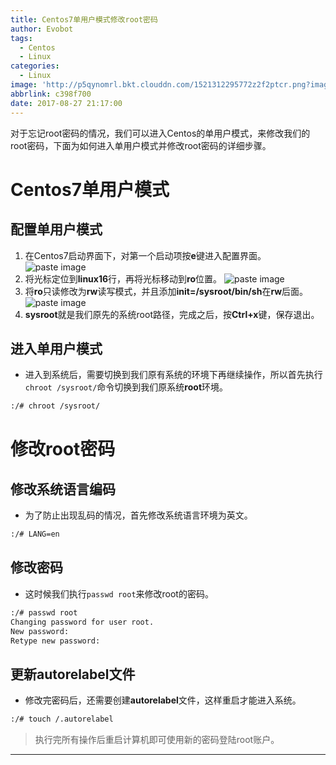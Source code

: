 ```yaml
---
title: Centos7单用户模式修改root密码
author: Evobot
tags:
  - Centos
  - Linux
categories:
  - Linux
image: 'http://p5qynomrl.bkt.clouddn.com/1521312295772z2f2ptcr.png?imageslim'
abbrlink: c398f700
date: 2017-08-27 21:17:00
---
```

对于忘记root密码的情况，我们可以进入Centos的单用户模式，来修改我们的root密码，下面为如何进入单用户模式并修改root密码的详细步骤。
<!--more-->
# Centos7单用户模式
## 配置单用户模式
1. 在Centos7启动界面下，对第一个启动项按**e**键进入配置界面。
![paste image](http://p5qynomrl.bkt.clouddn.com/1521312295772z2f2ptcr.png?imageslim)
2. 将光标定位到**linux16**行，再将光标移动到**ro**位置。
![paste image](http://p5qynomrl.bkt.clouddn.com/15213123237461a612knk.png?imageslim)
3. 将**ro**只读修改为**rw**读写模式，并且添加**init=/sysroot/bin/sh**在**rw**后面。
![paste image](http://p5qynomrl.bkt.clouddn.com/1521312341229joes7584.png?imageslim)
4. **sysroot**就是我们原先的系统root路径，完成之后，按**Ctrl+x**键，保存退出。
## 进入单用户模式
- 进入到系统后，需要切换到我们原有系统的环境下再继续操作，所以首先执行`chroot /sysroot/`命令切换到我们原系统**root**环境。
```bash
:/# chroot /sysroot/
```
# 修改root密码
## 修改系统语言编码
- 为了防止出现乱码的情况，首先修改系统语言环境为英文。
```bash
:/# LANG=en
```
## 修改密码
- 这时候我们执行`passwd root`来修改root的密码。
```bash
:/# passwd root
Changing password for user root.
New password:
Retype new password:
```
## 更新**autorelabel**文件
- 修改完密码后，还需要创建**autorelabel**文件，这样重启才能进入系统。
```bash
:/# touch /.autorelabel
```
> 执行完所有操作后重启计算机即可使用新的密码登陆root账户。
---
